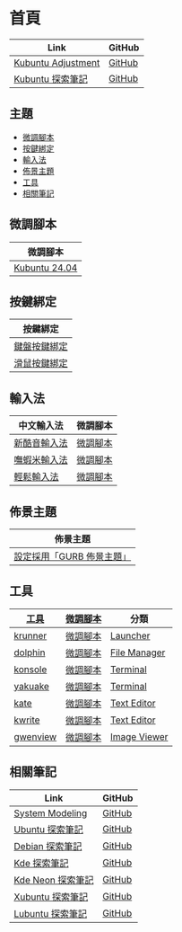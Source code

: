 

# 首頁

| Link | GitHub |
| ---- | ------ |
| [Kubuntu Adjustment](https://samwhelp.github.io/kubuntu-adjustment/) | [GitHub](https://github.com/samwhelp/kubuntu-adjustment) |
| [Kubuntu 探索筆記](https://samwhelp.github.io/note-about-kubuntu/) | [GitHub](https://github.com/samwhelp/note-about-kubuntu) |




## 主題

* [微調腳本](#微調腳本)
* [按鍵綁定](#按鍵綁定)
* [輸入法](#輸入法)
* [佈景主題](#佈景主題)
* [工具](#工具)
* [相關筆記](#相關筆記)




## 微調腳本

| 微調腳本 |
| -------- |
| [Kubuntu 24.04](https://github.com/samwhelp/kubuntu-adjustment/tree/main/prototype/main/kde-config/locale/en_us/Breeze-Dark) |




## 按鍵綁定

| 按鍵綁定 |
| --- |
| [鍵盤按鍵綁定](https://samwhelp.github.io/note-about-kubuntu/read/config/keybind.html) |
| [滑鼠按鍵綁定](https://samwhelp.github.io/note-about-kubuntu/read/config/mousebind.html) |




## 輸入法

| 中文輸入法 | 微調腳本 |
| ---------- | -------- |
| [新酷音輸入法](https://samwhelp.github.io/note-about-kubuntu/read/subject/input-method/fcitx5/module/fcitx5-chewing.html) | [微調腳本](https://github.com/samwhelp/kubuntu-adjustment/tree/main/prototype/main/im-config/fcitx5/fcitx5-chewing) |
| [嘸蝦米輸入法](https://samwhelp.github.io/note-about-kubuntu/read/subject/input-method/fcitx5/table/fcitx5-table-boshiamy.html) | [微調腳本](https://github.com/samwhelp/kubuntu-adjustment/tree/main/prototype/main/im-config/fcitx5/fcitx5-table-boshiamy) |
| [輕鬆輸入法](https://samwhelp.github.io/note-about-kubuntu/read/subject/input-method/fcitx5/table/fcitx5-table-easy-large.html) | [微調腳本](https://github.com/samwhelp/kubuntu-adjustment/tree/main/prototype/main/im-config/fcitx5/fcitx5-table-easy-large) |




## 佈景主題

| 佈景主題 |
| -------- |
| [設定採用「GURB 佈景主題」](https://samwhelp.github.io/note-about-kubuntu/read/subject/grub.html) |




## 工具

| [工具](https://samwhelp.github.io/note-about-kubuntu/read/subject/tool.html) | [微調腳本](https://github.com/samwhelp/kubuntu-adjustment/tree/main/prototype/main/tool-config/part) | 分類 |
| --- | --- | --- |
| [krunner](https://samwhelp.github.io/note-about-kubuntu/read/subject/tool/launcher/krunner.html) | [微調腳本](https://github.com/samwhelp/kubuntu-adjustment/tree/main/prototype/main/tool-config/part/krunner) | [Launcher](https://samwhelp.github.io/note-about-kubuntu/read/subject/tool/launcher.html) |
| [dolphin](https://samwhelp.github.io/note-about-kubuntu/read/subject/tool/file-manager/dolphin.html) | [微調腳本](https://github.com/samwhelp/kubuntu-adjustment/tree/main/prototype/main/tool-config/part/dolphin) | [File Manager](https://samwhelp.github.io/note-about-kubuntu/read/subject/tool/file-manager.html) |
| [konsole](https://samwhelp.github.io/note-about-kubuntu/read/subject/tool/terminal/konsole.html) | [微調腳本](https://github.com/samwhelp/kubuntu-adjustment/tree/main/prototype/main/tool-config/part/konsole) | [Terminal](https://samwhelp.github.io/note-about-kubuntu/read/subject/tool/terminal.html) |
| [yakuake](https://samwhelp.github.io/note-about-kubuntu/read/subject/tool/terminal/yakuake.html) | [微調腳本](https://github.com/samwhelp/kubuntu-adjustment/tree/main/prototype/main/tool-config/part/yakuake) | [Terminal](https://samwhelp.github.io/note-about-kubuntu/read/subject/tool/terminal.html) |
| [kate](https://samwhelp.github.io/note-about-kubuntu/read/subject/tool/text-editor/kate.html) | [微調腳本](https://github.com/samwhelp/kubuntu-adjustment/tree/main/prototype/main/tool-config/part/kate) | [Text Editor](https://samwhelp.github.io/note-about-kubuntu/read/subject/tool/text-editor.html) |
| [kwrite](https://samwhelp.github.io/note-about-kubuntu/read/subject/tool/text-editor/kwrite.html) | [微調腳本](https://github.com/samwhelp/kubuntu-adjustment/tree/main/prototype/main/tool-config/part/kwrite) | [Text Editor](https://samwhelp.github.io/note-about-kubuntu/read/subject/tool/text-editor.html) |
| [gwenview](https://samwhelp.github.io/note-about-kubuntu/read/subject/tool/image-viewer/gwenview.html) | [微調腳本](https://github.com/samwhelp/kubuntu-adjustment/tree/main/prototype/main/tool-config/part/gwenview) | [Image Viewer](https://samwhelp.github.io/note-about-kubuntu/read/subject/tool/image-viewer.html) |




## 相關筆記

| Link | GitHub |
| ---- | ------ |
| [System Modeling](https://samwhelp.github.io/system-modeling/) | [GitHub](https://github.com/samwhelp/system-modeling) |
| [Ubuntu 探索筆記](https://samwhelp.github.io/note-about-ubuntu/) | [GitHub](https://github.com/samwhelp/note-about-ubuntu) |
| [Debian 探索筆記](https://samwhelp.github.io/note-about-debian/) | [GitHub](https://github.com/samwhelp/note-about-debian) |
| [Kde 探索筆記](https://samwhelp.github.io/note-about-kde/) | [GitHub](https://github.com/samwhelp/note-about-kde) |
| [Kde Neon 探索筆記](https://samwhelp.github.io/note-about-kde-neon/) | [GitHub](https://github.com/samwhelp/note-about-kde-neon) |
| [Xubuntu 探索筆記](https://samwhelp.github.io/note-about-xubuntu/) | [GitHub](https://github.com/samwhelp/note-about-xubuntu) |
| [Lubuntu 探索筆記](https://samwhelp.github.io/note-about-lubuntu/) | [GitHub](https://github.com/samwhelp/note-about-lubuntu) |
